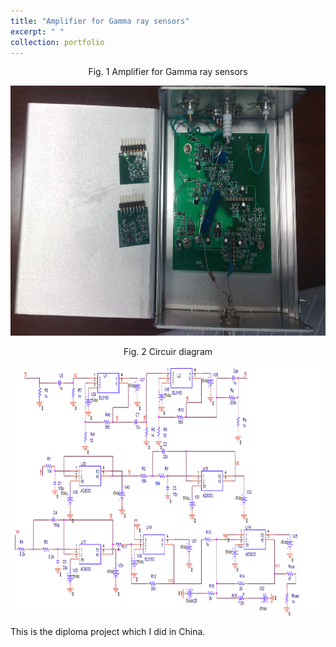 ```yaml
---
title: "Amplifier for Gamma ray sensors"
excerpt: " "
collection: portfolio
---
```


<p align="center">
  Fig. 1 Amplifier for Gamma ray sensors
</p>

<p align="center">
<img src="/images/amplifier.jpg" width="700" height="400" >
</p>

<p align="center">
  Fig. 2 Circuir diagram
</p>

<p align="center">
<img src="/images/main_amplifier.png" width="700" height="400" >
</p>


This is the diploma project which I did in China. 
